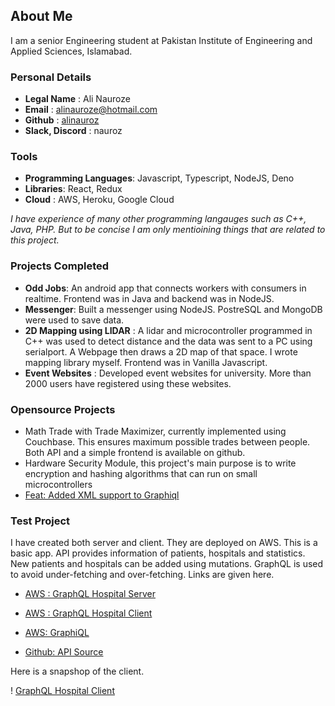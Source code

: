 ## About Me

I am a senior Engineering student at Pakistan Institute of Engineering and Applied Sciences, Islamabad.

### Personal Details
- **Legal Name** : Ali Nauroze
- **Email** : alinauroze@hotmail.com
- **Github** : [alinauroz](https://github.com/alinauroz)
- **Slack, Discord** : nauroz

### Tools


- **Programming Languages**: Javascript, Typescript, NodeJS, Deno
- **Libraries**: React, Redux
- **Cloud** : AWS, Heroku, Google Cloud


_I have experience of many other programming langauges such as C++, Java, PHP. But to be concise I am only mentioining things that are related to this project._

### Projects Completed

- **Odd Jobs**: An android app that connects workers with consumers in realtime. Frontend was in Java and backend was in NodeJS.
- **Messenger**: Built a messenger using NodeJS. PostreSQL and MongoDB were used to save data. 
- **2D Mapping using LIDAR** : A lidar and microcontroller programmed in C++ was used to detect distance and the data was sent to a PC using serialport. A Webpage then draws a 2D map of that space. I wrote mapping library myself. Frontend was in Vanilla Javascript.
- **Event Websites** : Developed event websites for university. More than 2000 users have registered using these websites.

### Opensource Projects
- Math Trade with Trade Maximizer, currently implemented using Couchbase. This ensures maximum possible trades between people. Both API and a simple frontend is available on github.
- Hardware Security Module, this project's main purpose is to write encryption and hashing algorithms that can run on small microcontrollers
- [Feat: Added XML support to Graphiql](https://github.com/graphql/graphiql/pull/1430)

### Test Project

I have created both server and client. They are deployed on AWS. This is a basic app. API provides information of patients, hospitals and statistics. New patients and hospitals can be added using mutations. GraphQL is used to avoid under-fetching and over-fetching. Links are given here.

- [AWS : GraphQL Hospital Server](http://52.66.182.42:3003) 

- [AWS : GraphQL Hospital Client](http://52.66.182.42:3001)

- [AWS: GraphiQL](http://52.66.182.42:3003/graphiql)

- [Github: API Source](https://github.com/alinauroz/graphql-hospital)

Here is a snapshop of the client.

! [GraphQL Hospital Client](client.png)






